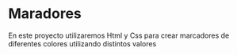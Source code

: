 # Maradores
 En este proyecto utilizaremos Html y Css para crear marcadores de diferentes colores utilizando distintos valores
